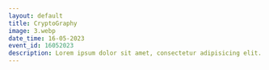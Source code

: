 ```yaml
---
layout: default
title: CryptoGraphy
image: 3.webp
date_time: 16-05-2023
event_id: 16052023
description: Lorem ipsum dolor sit amet, consectetur adipisicing elit. Sunt ut voluptatum eius sapiente, totam reiciendis temporibus qui quibusdam, recusandae sit vero unde, sed, incidunt et ea quo dolore laudantium consectetur!
---
```

